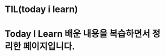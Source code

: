 # TIL(today i learn)

# Today I Learn 배운 내용을 복습하면서 정리한 페이지입니다.  
     
     
    
  
      
   
        
    
  
    
   
  
 
  
   
   
 
 
 
   
